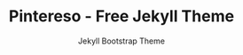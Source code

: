 ---
layout: post
title: "Pintereso - Free Jekyll Theme"
theme: "Pintereso"
subtitle: "Jekyll Bootstrap Theme"          
categories:
    - Jekyll
tags: 
    - blogging
    - masonry
    - portfolio
    - freelancer
    - full-websites
    - photography
version:
    - Bootstrap 4
html: https://bootstrapstarter.com/bootstrap-templates/template-pintereso-bootstrap-html/
description: "A Jekyll theme built with Bootstrap 4 suitable for content curation, portfolio, blogging, photography etc."
image: "https://wowthemesnet.github.io/template-pintereso-bootstrap-jekyll/assets/images/screenshot.jpg"
---